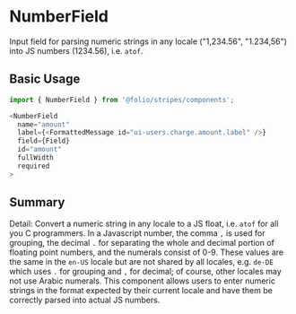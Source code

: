 # NumberField

Input field for parsing numeric strings in any locale ("1,234.56", "1.234,56") into JS numbers (1234.56), i.e. `atof`.

## Basic Usage
```js
import { NumberField } from '@folio/stripes/components';

<NumberField
  name="amount"
  label={<FormattedMessage id="ui-users.charge.amount.label" />}
  field={Field}
  id="amount"
  fullWidth
  required
>
```

## Summary

Detail: Convert a numeric string in any locale to a JS float, i.e. `atof` for all you C programmers. In a Javascript number, the comma `,` is used for grouping, the decimal `.` for separating the whole and decimal portion of floating point numbers, and the numerals consist of 0-9. These values are the same in the `en-US` locale but are not shared by all locales, e.g. `de-DE` which uses `.` for grouping and `,` for decimal; of course, other locales may not use Arabic numerals. This component allows users to enter numeric strings in the format expected by their current locale and have them be correctly parsed into actual JS numbers.
